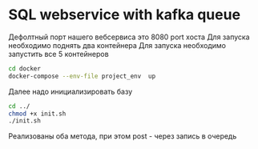 # SQL webservice with kafka queue
Дефолтный порт нашего вебсервиса это 8080 port хоста Для запуска необходимо поднять два контейнера
Для запуска необходимо запустить все 5 контейнеров
```sh
cd docker
docker-compose --env-file project_env  up
```

Далее надо инициализировать базу
```sh
cd ../
chmod +x init.sh
./init.sh
```
Реализованы оба метода, при этом post - через запись в очередь